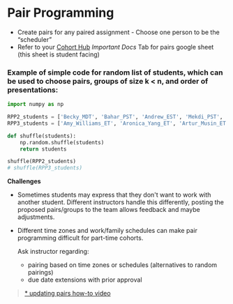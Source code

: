 # Pair Programming

* Create pairs for any paired assignment - Choose one person to be the “scheduler”
* Refer to your [Cohort Hub](README.md#quick-links) *Important Docs* Tab for pairs google sheet (this sheet is student facing)

### Example of simple code for random list of students, which can be used to choose pairs, groups of size k < n, and order of presentations: 

``` python
import numpy as np

RPP2_students = ['Becky_MDT', 'Bahar_PST', 'Andrew_EST', 'Mekdi_PST', 'Tony_PST', 'Robert_CT', 'Sean_PST', 'Nick_PST', 'Reza_CT', 'Bobby_AZ', 'Di_PST', 'Gary_EST', 'Matthew_EST', 'Shaheer_AZ', 'Marwah_PST']
RPP3_students = ['Amy_Williams_ET', 'Aronica_Yang_ET', 'Artur_Musin_ET', 'Mike_Bernardo_ET', 'Gary_Simmons_CT', 'Jay_Kwon_PT', 'Jennifer_Kaufman_MT', 'Jordan_Hicks_ET', 'Kevin_Ruggles_PT', 'Matthew_Edrich_MT', 'Rohan_Bareja_ET', 'Sophia_Six_MT', 'Tri_Le_PT']

def shuffle(students):
    np.random.shuffle(students)
    return students

shuffle(RPP2_students)
# shuffle(RPP3_students)
```
	
**Challenges**  
- Sometimes students may express that they don't want to work with another student. Different instructors handle this differently, 	posting the proposed pairs/groups to the team allows feedback and maybe adjustments.  
- Different time zones and work/family schedules can make pair programming difficult for part-time cohorts. 

	Ask instructor regarding:   
	- pairing based on time zones or schedules (alternatives to random pairings) 
	- due date extensions with prior approval

> [* updating pairs how-to video](https://drive.google.com/file/d/1_2FXEfwQswyXi7L2QyT6RjbIrMmwbIkf/view?usp=sharing)
